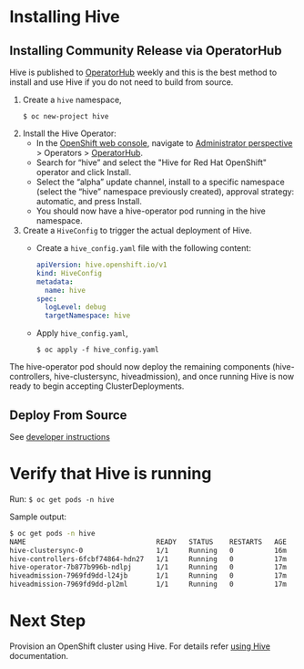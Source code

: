 # Installing Hive

## Installing Community Release via OperatorHub

Hive is published to [OperatorHub](https://operatorhub.io/operator/hive-operator) weekly and this is the best method to install and use Hive if you do not need to build from source.

1. Create a `hive` namespace,
    ```
    $ oc new-project hive
    ```
1. Install the Hive Operator:
    * In the [OpenShift web console](https://docs.openshift.com/container-platform/latest/web_console/web-console-overview.html), navigate to [Administrator perspective](https://docs.openshift.com/container-platform/latest/web_console/web-console-overview.html#accessing-the-administrator-perspective_web-console-overview) > Operators > [OperatorHub](https://docs.openshift.com/container-platform/latest/operators/understanding/olm-understanding-operatorhub.html#olm-operatorhub-overview_olm-understanding-operatorhub).
    * Search for “hive” and select the "Hive for Red Hat OpenShift" operator and click Install.
    * Select the “alpha” update channel, install to a specific namespace (select the “hive” namespace previously created), approval strategy: automatic, and press Install.
    * You should now have a hive-operator pod running in the hive namespace.
1. Create a `HiveConfig` to trigger the actual deployment of Hive.
    * Create a `hive_config.yaml` file with the following content:

      ```yaml
      apiVersion: hive.openshift.io/v1
      kind: HiveConfig
      metadata:
        name: hive
      spec:
        logLevel: debug
        targetNamespace: hive
      ```
    * Apply `hive_config.yaml`,
      ```
      $ oc apply -f hive_config.yaml
      ```

The hive-operator pod should now deploy the remaining components (hive-controllers, hive-clustersync, hiveadmission), and once running Hive is now ready to begin accepting ClusterDeployments.

## Deploy From Source

See [developer instructions](developing.md)

# Verify that Hive is running

Run: `$ oc get pods -n hive`

Sample output:

```bash
$ oc get pods -n hive
NAME                                READY   STATUS    RESTARTS   AGE
hive-clustersync-0                  1/1     Running   0          16m
hive-controllers-6fcbf74864-hdn27   1/1     Running   0          17m
hive-operator-7b877b996b-ndlpj      1/1     Running   0          17m
hiveadmission-7969fd9dd-l24jb       1/1     Running   0          17m
hiveadmission-7969fd9dd-pl2ml       1/1     Running   0          17m
```

# Next Step

Provision an OpenShift cluster using Hive.
For details refer [using Hive](./using-hive.md) documentation.


